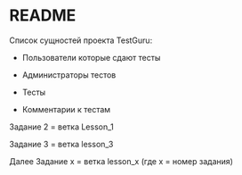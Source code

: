 # README

Список сущностей проекта TestGuru:

* Пользователи которые сдают тесты

* Администраторы тестов

* Тесты

* Комментарии к тестам

Задание 2 = ветка Lesson_1

Задание 3 = ветка lesson_3

Далее Задание x = ветка lesson_x (где x = номер задания)

